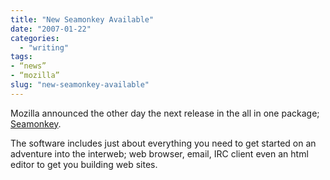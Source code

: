 ```yaml
---
title: "New Seamonkey Available"
date: "2007-01-22"
categories: 
  - "writing"
tags:
- “news”
- “mozilla”
slug: "new-seamonkey-available"
---
```


Mozilla announced the other day the next release in the all in one package; [Seamonkey][1].

The software includes just about everything you need to get started on an adventure into the interweb; web browser, email, IRC client even an html editor to get you building web sites.

[1]:	https://www.mozilla.org/projects/seamonkey/